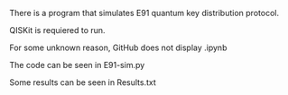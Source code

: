 There is a program that simulates E91 quantum key distribution protocol.

QISKit is requiered to run.

For some unknown reason, GitHub does not display .ipynb

The code can be seen in E91-sim.py

Some results can be seen in Results.txt
